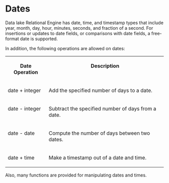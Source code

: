 <!-- loioa594002c84f210159edc9ca135ccaefc -->

# Dates

Data lake Relational Engine has date, time, and timestamp types that include year, month, day, hour, minutes, seconds, and fraction of a second. For insertions or updates to date fields, or comparisons with date fields, a free-format date is supported.

In addition, the following operations are allowed on dates:


<table>
<tr>
<th valign="top" rowspan="1">

Date Operation



</th>
<th valign="top" rowspan="1">

Description



</th>
</tr>
<tr>
<td valign="top" rowspan="1">

date + integer



</td>
<td valign="top" rowspan="1">

Add the specified number of days to a date.



</td>
</tr>
<tr>
<td valign="top" rowspan="1">

date - integer



</td>
<td valign="top" rowspan="1">

Subtract the specified number of days from a date.



</td>
</tr>
<tr>
<td valign="top" rowspan="1">

date - date



</td>
<td valign="top" rowspan="1">

Compute the number of days between two dates.



</td>
</tr>
<tr>
<td valign="top" rowspan="1">

date + time



</td>
<td valign="top" rowspan="1">

Make a timestamp out of a date and time.



</td>
</tr>
</table>

Also, many functions are provided for manipulating dates and times.

